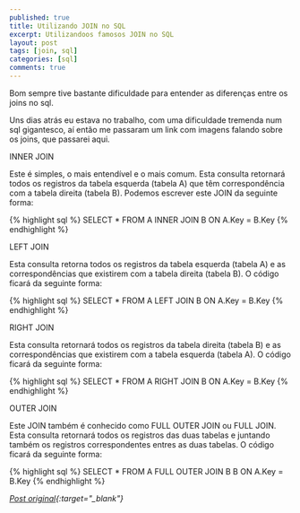 ```yaml
---
published: true
title: Utilizando JOIN no SQL
excerpt: Utilizandoos famosos JOIN no SQL
layout: post
tags: [join, sql]
categories: [sql]
comments: true
---
```

Bom sempre tive bastante dificuldade para entender as diferenças entre os joins no sql.

Uns dias atrás eu estava no trabalho, com uma dificuldade tremenda num sql gigantesco, aí então me passaram um link com imagens falando sobre os joins, que passarei aqui.

INNER JOIN

Este é simples, o mais entendível e o mais comum. Esta consulta retornará todos os registros da tabela esquerda (tabela A) que têm correspondência com a tabela direita (tabela B). Podemos escrever este JOIN da seguinte forma:

{% highlight sql %}
SELECT *
FROM A
INNER JOIN B
ON A.Key = B.Key
{% endhighlight %}

LEFT JOIN

Esta consulta retorna todos os registros da tabela esquerda (tabela A) e as correspondências que existirem com a tabela direita (tabela B). O código ficará da seguinte forma:

{% highlight sql %}
SELECT *
FROM A
LEFT JOIN B
ON A.Key = B.Key
{% endhighlight %}

RIGHT JOIN

Esta consulta retornará todos os registros da tabela direita (tabela B) e as correspondências que existirem com a tabela esquerda (tabela A). O código ficará da seguinte forma:

{% highlight sql %}
SELECT *
FROM A
RIGHT JOIN B
ON A.Key = B.Key
{% endhighlight %}

OUTER JOIN

Este JOIN também é conhecido como FULL OUTER JOIN ou FULL JOIN. Esta consulta retornará todos os registros das duas tabelas e juntando também os registros correspondentes entres as duas tabelas. O código ficará da seguinte forma:

{% highlight sql %}
SELECT *
FROM A
FULL OUTER JOIN B B
ON A.Key = B.Key
{% endhighlight %}

*[Post original](http://sqlfromhell.wordpress.com/2009/09/15/trabalhando-com-join/){:target="_blank"}*

